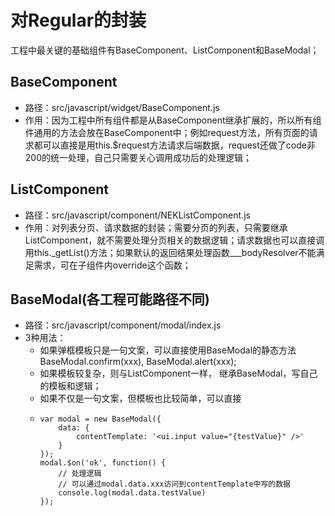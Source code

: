 # 对Regular的封装

工程中最关键的基础组件有BaseComponent、ListComponent和BaseModal；

## BaseComponent

* 路径：src/javascript/widget/BaseComponent.js
* 作用：因为工程中所有组件都是从BaseComponent继承扩展的，所以所有组件通用的方法会放在BaseComponent中；例如request方法，所有页面的请求都可以直接是用this.$request方法请求后端数据，request还做了code非200的统一处理，自己只需要关心调用成功后的处理逻辑；

## ListComponent

* 路径：src/javascript/component/NEKListComponent.js
* 作用：对列表分页、请求数据的封装；需要分页的列表，只需要继承ListComponent，就不需要处理分页相关的数据逻辑；请求数据也可以直接调用this._getList\(\)方法；如果默认的返回结果处理函数\_\_\_bodyResolver不能满足需求，可在子组件内override这个函数；

## BaseModal\(各工程可能路径不同\)

* 路径：src/javascript/component/modal/index.js
* 3种用法：
  * 如果弹框模板只是一句文案，可以直接使用BaseModal的静态方法BaseModal.confirm\(xxx\), BaseModal.alert\(xxx\);
  * 如果模板较复杂，则与ListComponent一样， 继承BaseModal，写自己的模板和逻辑；
  * 如果不仅是一句文案，但模板也比较简单，可以直接
  * ```
    var modal = new BaseModal({
        data: {
            contentTemplate: '<ui.input value="{testValue}" />'
        }
    });
    modal.$on('ok', function() {
        // 处理逻辑
        // 可以通过modal.data.xxx访问到contentTemplate中写的数据
        console.log(modal.data.testValue)
    });
    ```




